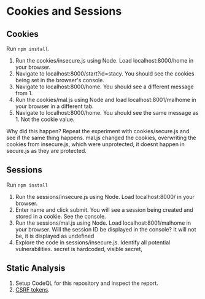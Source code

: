 # Cookies and Sessions

## Cookies

Run `npm install`.

1. Run the cookies/insecure.js using Node. Load localhost:8000/home in your browser.
2. Navigate to localhost:8000/start?id=stacy. You should see the cookies being set in the browser's console.
3. Navigate to localhost:8000/home. You should see a different message from 1.
4. Run the cookies/mal.js using Node and load localhost:8001/malhome in your browser in a different tab.
5. Navigate to localhost:8000/home. You should see the same message as 1. Not the cookie value.

Why did this happen? Repeat the experiment with cookies/secure.js and see if the same thing happens.
mal.js changed the cookies, overwriting the cookies from insecure.js, which were unprotected, it doesnt happen in secure.js as they are protected.
## Sessions

Run `npm install`

1. Run the sessions/insecure.js using Node. Load localhost:8000/ in your browser.
2. Enter name and click submit. You will see a session being created and stored in a cookie. See the console.
3. Run the sessions/mal.js using Node. Load localhost:8001/malhome in your browser. Will the session ID be displayed in the console?
   It will not be, it is displayed as undefined
4. Explore the code in sessions/insecure.js. Identify all potential vulnerabilities.
   secret is hardcoded, visible secret, 

## Static Analysis

1. Setup CodeQL for this repository and inspect the report.
2. [CSRF tokens](https://www.npmjs.com/package/lusca).